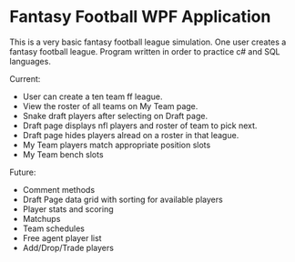 # Fantasy Football WPF Application

This is a very basic fantasy football league simulation. One user creates a fantasy football league. Program written in order to practice c# and SQL languages.

Current: 
- User can create a ten team ff league.
- View the roster of all teams on My Team page.
- Snake draft players after selecting on Draft page.
- Draft page displays nfl players and roster of team to pick next.
- Draft page hides players alread on a roster in that league.
- My Team players match appropriate position slots
- My Team bench slots

Future:
- Comment methods
- Draft Page data grid with sorting for available players
- Player stats and scoring
- Matchups
- Team schedules
- Free agent player list
- Add/Drop/Trade players
